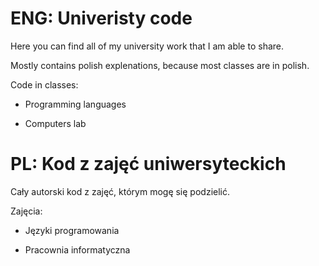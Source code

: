 # ENG: Univeristy code
Here you can find all of my university work that I am able to share.

Mostly contains polish explenations, because most classes are in polish.

Code in classes:

- Programming languages

- Computers lab

# PL: Kod z zajęć uniwersyteckich
Cały autorski kod z zajęć, którym mogę się podzielić.

Zajęcia:

- Języki programowania

- Pracownia informatyczna
